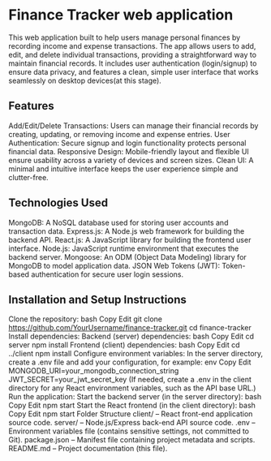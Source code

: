 # Finance Tracker web application

 This web application built to help users manage personal finances by recording income and expense transactions. The app allows users to add, edit, and delete individual transactions, providing a straightforward way to maintain financial records. It includes user authentication (login/signup) to ensure data privacy, and features a clean, simple user interface that works seamlessly on desktop devices(at this stage). 
 
## Features
Add/Edit/Delete Transactions: Users can manage their financial records by creating, updating, or removing income and expense entries.
User Authentication: Secure signup and login functionality protects personal financial data.
Responsive Design: Mobile-friendly layout and flexible UI ensure usability across a variety of devices and screen sizes.
Clean UI: A minimal and intuitive interface keeps the user experience simple and clutter-free.

## Technologies Used
MongoDB: A NoSQL database used for storing user accounts and transaction data.
Express.js: A Node.js web framework for building the backend API.
React.js: A JavaScript library for building the frontend user interface.
Node.js: JavaScript runtime environment that executes the backend server.
Mongoose: An ODM (Object Data Modeling) library for MongoDB to model application data.
JSON Web Tokens (JWT): Token-based authentication for secure user login sessions.

## Installation and Setup Instructions
Clone the repository:
bash
Copy
Edit
git clone https://github.com/YourUsername/finance-tracker.git
cd finance-tracker
Install dependencies:
Backend (server) dependencies:
bash
Copy
Edit
cd server
npm install
Frontend (client) dependencies:
bash
Copy
Edit
cd ../client
npm install
Configure environment variables:
In the server directory, create a .env file and add your configuration, for example:
env
Copy
Edit
MONGODB_URI=your_mongodb_connection_string
JWT_SECRET=your_jwt_secret_key
(If needed, create a .env in the client directory for any React environment variables, such as the API base URL.)
Run the application:
Start the backend server (in the server directory):
bash
Copy
Edit
npm start
Start the React frontend (in the client directory):
bash
Copy
Edit
npm start
Folder Structure
client/ – React front-end application source code.
server/ – Node.js/Express back-end API source code.
.env – Environment variables file (contains sensitive settings, not committed to Git).
package.json – Manifest file containing project metadata and scripts.
README.md – Project documentation (this file).
